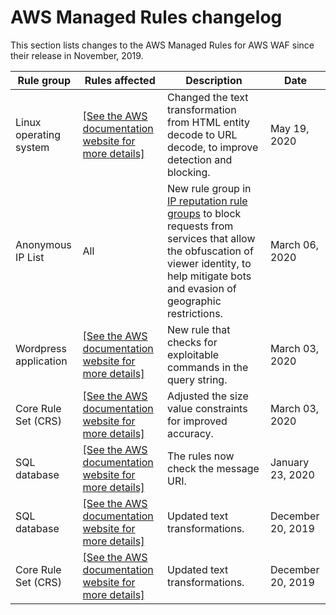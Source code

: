# AWS Managed Rules changelog<a name="aws-managed-rule-groups-changelog"></a>

This section lists changes to the AWS Managed Rules for AWS WAF since their release in November, 2019\.


| Rule group | Rules affected | Description | Date | 
| --- | --- | --- | --- | 
| Linux operating system |  [\[See the AWS documentation website for more details\]](http://docs.aws.amazon.com/waf/latest/developerguide/aws-managed-rule-groups-changelog.html)  | Changed the text transformation from HTML entity decode to URL decode, to improve detection and blocking\.  | May 19, 2020 | 
| Anonymous IP List | All | New rule group in [IP reputation rule groups](aws-managed-rule-groups-list.md#aws-managed-rule-groups-ip-rep) to block requests from services that allow the obfuscation of viewer identity, to help mitigate bots and evasion of geographic restrictions\.  | March 06, 2020 | 
| Wordpress application | [\[See the AWS documentation website for more details\]](http://docs.aws.amazon.com/waf/latest/developerguide/aws-managed-rule-groups-changelog.html) | New rule that checks for exploitable commands in the query string\. | March 03, 2020 | 
| Core Rule Set \(CRS\) | [\[See the AWS documentation website for more details\]](http://docs.aws.amazon.com/waf/latest/developerguide/aws-managed-rule-groups-changelog.html) | Adjusted the size value constraints for improved accuracy\.  | March 03, 2020 | 
| SQL database |  [\[See the AWS documentation website for more details\]](http://docs.aws.amazon.com/waf/latest/developerguide/aws-managed-rule-groups-changelog.html)  | The rules now check the message URI\. | January 23, 2020 | 
| SQL database | [\[See the AWS documentation website for more details\]](http://docs.aws.amazon.com/waf/latest/developerguide/aws-managed-rule-groups-changelog.html) | Updated text transformations\. | December 20, 2019 | 
| Core Rule Set \(CRS\) | [\[See the AWS documentation website for more details\]](http://docs.aws.amazon.com/waf/latest/developerguide/aws-managed-rule-groups-changelog.html)  | Updated text transformations\. | December 20, 2019 | 